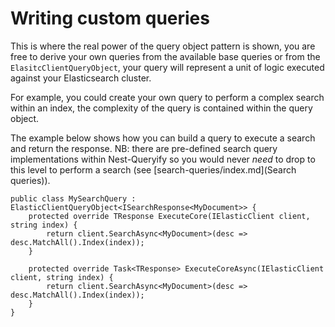 # Writing custom queries

This is where the real power of the query object pattern is shown, you are free to derive your own queries from the available base queries or from the ```ElasitcClientQueryObject```, your query will represent a unit of logic executed against your Elasticsearch cluster.

For example, you could create your own query to perform a complex search within an index, the complexity of the query is contained within the query object.

The example below shows how you can build a query to execute a search and return the response.  NB: there are pre-defined search query implementations within Nest-Queryify so you would never _need_ to drop to this level to perform a search (see [search-queries/index.md](Search queries)).

```
public class MySearchQuery : ElasticClientQueryObject<ISearchResponse<MyDocument>> {
	protected override TResponse ExecuteCore(IElasticClient client, string index) {
		return client.SearchAsync<MyDocument>(desc => desc.MatchAll().Index(index));
	}

	protected override Task<TResponse> ExecuteCoreAsync(IElasticClient client, string index) {
		return client.SearchAsync<MyDocument>(desc => desc.MatchAll().Index(index));
	}
}
```